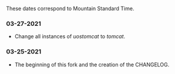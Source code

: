 These dates correspond to Mountain Standard Time.

### 03-27-2021
* Change all instances of _uostomcat_ to _tomcat_.

### 03-25-2021
* The beginning of this fork and the creation of the CHANGELOG.

